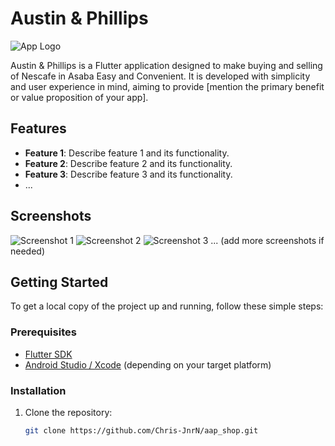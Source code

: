 # Austin & Phillips

![App Logo](https://github.com/Chris-JnrN/aap_shop/blob/main/assets/images/1.webp)

Austin & Phillips is a Flutter application designed to make buying and selling of Nescafe in Asaba Easy and Convenient. It is developed with simplicity and user experience in mind, aiming to provide [mention the primary benefit or value proposition of your app].

## Features

- **Feature 1**: Describe feature 1 and its functionality.
- **Feature 2**: Describe feature 2 and its functionality.
- **Feature 3**: Describe feature 3 and its functionality.
- ...

## Screenshots

![Screenshot 1](https://github.com/Chris-JnrN/aap_shop/blob/main/assets/images/1.webp)
![Screenshot 2](https://github.com/Chris-JnrN/aap_shop/blob/main/assets/images/2.webp)
![Screenshot 3](https://github.com/Chris-JnrN/aap_shop/blob/main/assets/images/3.webp)
... (add more screenshots if needed)

## Getting Started

To get a local copy of the project up and running, follow these simple steps:

### Prerequisites

- [Flutter SDK](https://flutter.dev/docs/get-started/install)
- [Android Studio / Xcode](https://developer.android.com/studio) (depending on your target platform)

### Installation

1. Clone the repository:

   ```sh
   git clone https://github.com/Chris-JnrN/aap_shop.git